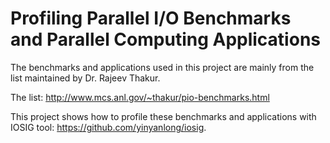 Profiling Parallel I/O Benchmarks and Parallel Computing Applications
=====================

The benchmarks and applications used in this project are mainly from the list maintained by Dr. Rajeev Thakur.

The list: http://www.mcs.anl.gov/~thakur/pio-benchmarks.html

This project shows how to profile these benchmarks and applications with IOSIG tool: https://github.com/yinyanlong/iosig.
